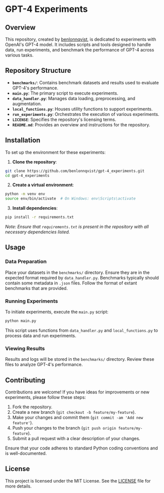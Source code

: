 # GPT-4 Experiments

## Overview

This repository, created by [benlonnqvist](https://github.com/benlonnqvist), is dedicated to experiments with OpenAI's GPT-4 model. It includes scripts and tools designed to handle data, run experiments, and benchmark the performance of GPT-4 across various tasks.

## Repository Structure

- **`benchmarks/`**: Contains benchmark datasets and results used to evaluate GPT-4's performance.
- **`main.py`**: The primary script to execute experiments.
- **`data_handler.py`**: Manages data loading, preprocessing, and augmentation.
- **`local_functions.py`**: Houses utility functions to support experiments.
- **`run_experiments.py`**: Orchestrates the execution of various experiments.
- **`LICENSE`**: Specifies the repository's licensing terms.
- **`README.md`**: Provides an overview and instructions for the repository.

## Installation

To set up the environment for these experiments:

1. **Clone the repository**:

```bash
git clone https://github.com/benlonnqvist/gpt-4_experiments.git
cd gpt-4_experiments
```

2. **Create a virtual environment**:

```bash
python -m venv env
source env/bin/activate  # On Windows: env\Scripts\activate
```

3. **Install dependencies**:

```bash
pip install -r requirements.txt
```

*Note: Ensure that `requirements.txt` is present in the repository with all necessary dependencies listed.*

## Usage

### Data Preparation

Place your datasets in the `benchmarks/` directory. Ensure they are in the expected format required by `data_handler.py`.
Benchmarks typically should contain some metadata in `.json` files. Follow the format of extant benchmarks that are provided. 

### Running Experiments

To initiate experiments, execute the `main.py` script:

```bash
python main.py
```

This script uses functions from `data_handler.py` and `local_functions.py` to process data and run experiments.

### Viewing Results

Results and logs will be stored in the `benchmarks/` directory. Review these files to analyze GPT-4's performance.

## Contributing

Contributions are welcome! If you have ideas for improvements or new experiments, please follow these steps:

1. Fork the repository.
2. Create a new branch (`git checkout -b feature/my-feature`).
3. Make your changes and commit them (`git commit -am 'Add new feature'`).
4. Push your changes to the branch (`git push origin feature/my-feature`).
5. Submit a pull request with a clear description of your changes.

Ensure that your code adheres to standard Python coding conventions and is well-documented.

## License

This project is licensed under the MIT License. See the [LICENSE](https://github.com/benlonnqvist/gpt-4_experiments/blob/main/LICENSE) file for more details.

